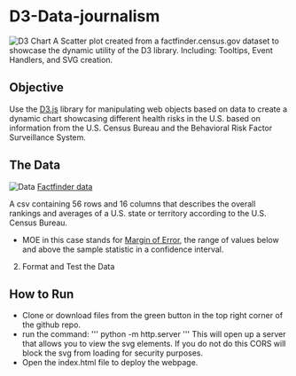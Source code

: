 # D3-Data-journalism
![D3 Chart](https://github.com/SamLingle/D3-Data-Journalism/blob/master/images/Chart.png)
A Scatter plot created from a factfinder.census.gov dataset to showcase the dynamic utility of the D3 library. 
Including: Tooltips, Event Handlers, and SVG creation.


## Objective
Use the [D3.js](https://d3js.org/) library for manipulating web objects based on data to create a dynamic chart showcasing different health risks in the U.S. based on information from the U.S. Census Bureau and the Behavioral Risk Factor Surveillance System.


## The Data
![Data](https://github.com/SamLingle/D3-Data-Journalism/blob/master/images/data_csv.png)
[Factfinder data](https://factfinder.census.gov/faces/nav/jsf/pages/searchresults.xhtml)

A csv containing 56 rows and 16 columns that describes the overall rankings and averages of a U.S. state or territory according to the U.S. Census Bureau. 
  * MOE in this case stands for [Margin of Error](https://www.statisticshowto.datasciencecentral.com/probability-and-statistics/hypothesis-testing/margin-of-error/), the range of values below and above the sample statistic in a confidence interval.
  2. Format and Test the Data


  
## How to Run
 * Clone or download files from the green button in the top right corner of the github repo.
 * run the command:
 '''
  python -m http.server
 '''
  This will open up a server that allows you to view the svg elements. If you do not do this CORS will block the svg from loading for security purposes.
 * Open the index.html file to deploy the webpage. 

